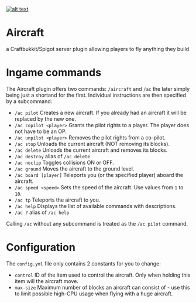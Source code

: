[![alt text](https://i.creativecommons.org/l/by-nc-nd/4.0/88x31.png "CC BY-NC-ND 4.0")](https://creativecommons.org/licenses/by-nc-nd/4.0/)

# Aircraft
a Craftbukkit/Spigot server plugin allowing players to fly anything they build

# Ingame commands
The Aircraft plugin offers two commands: `/aircraft` and `/ac` the later simply being just a shortand for the first. Individual instructions are then specified by a subcommand:

- `/ac pilot` Creates a new aircraft. If you already had an aircraft it will be replaced by the new one.
- `/ac copilot <player>` Grants the pilot rights to a player. The player does not have to be an OP.
- `/ac unpilot <player>` Removes the pilot rights from a co-pilot.
- `/ac stop` Unloads the current aircraft (NOT removing its blocks).
- `/ac delete` Unloads the current aircraft and removes its blocks.
- `/ac destroy` alias of `/ac delete`
- `/ac noclip` Toggles collisions ON or OFF.
- `/ac ground` Moves the aircraft to the ground level.
- `/ac board [player]` Teleports you (or the specified player) aboard the aircraft.
- `/ac speed <speed>` Sets the speed of the aircraft. Use values from `1` to `10`.
- `/ac tp` Teleports the aircraft to you.
- `/ac help` Displays the list of available commands with descriptions.
- `/ac ?` alias of `/ac help`

Calling `/ac` without any subcommand is treated as the `/ac pilot` command.

# Configuration
The `config.yml` file only contains 2 constants for you to change:

- `control` ID of the item used to control the aircraft. Only when holding this item will the aircraft move.
- `max-size` Maximum number of blocks an aircraft can consist of - use this to limit possible high-CPU usage when flying with a huge aircraft. 
